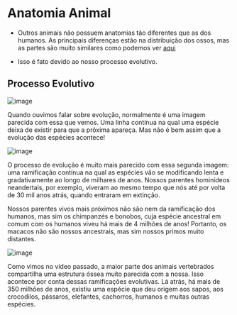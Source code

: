 # Anatomia Animal

* Outros animais não possuem anatomias tão diferentes que as dos humanos. As principais diferenças estão na distribuição dos ossos, mas as partes são muito similares como podemos ver [aqui](/ossos/humanos_x_cachorros.png)

* Isso é fato devido ao nosso processo evolutivo.

## Processo Evolutivo

![image](https://github.com/AndreCoutinhom/animals_and_creatures_concept_design/assets/91290799/d87fffa5-975a-4883-93ba-5ed10272fdfc)

Quando ouvimos falar sobre evolução, normalmente é uma imagem parecida com essa que vemos. Uma linha contínua na qual uma espécie deixa de existir para que a próxima apareça. Mas não é bem assim que a evolução das espécies acontece!

![image](https://github.com/AndreCoutinhom/animals_and_creatures_concept_design/assets/91290799/c9871fe3-ef8e-4ca7-a4cd-8eeaa2d76259)

O processo de evolução é muito mais parecido com essa segunda imagem: uma ramificação contínua na qual as espécies vão se modificando lenta e gradativamente ao longo de milhares de anos. Nossos parentes hominídeos neandertais, por exemplo, viveram ao mesmo tempo que nós até por volta de 30 mil anos atrás, quando entraram em extinção.

Nossos parentes vivos mais próximos não são nem da ramificação dos humanos, mas sim os chimpanzés e bonobos, cuja espécie ancestral em comum com os humanos viveu há mais de 4 milhões de anos! Portanto, os macacos não são nossos ancestrais, mas sim nossos primos muito distantes.

![image](https://github.com/AndreCoutinhom/animals_and_creatures_concept_design/assets/91290799/4e14876f-3768-4ea8-a823-9ce816042efd)

Como vimos no vídeo passado, a maior parte dos animais vertebrados compartilha uma estrutura óssea muito parecida com a nossa. Isso acontece por conta dessas ramificações evolutivas. Lá atrás, há mais de 350 milhões de anos, existiu uma espécie que deu origem aos sapos, aos crocodilos, pássaros, elefantes, cachorros, humanos e muitas outras espécies.
